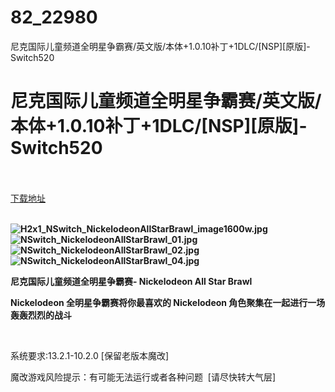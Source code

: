 # 82_22980
尼克国际儿童频道全明星争霸赛/英文版/本体+1.0.10补丁+1DLC/[NSP][原版]-Switch520
# 尼克国际儿童频道全明星争霸赛/英文版/本体+1.0.10补丁+1DLC/[NSP][原版]-Switch520
 <br/></br>
[下载地址](https://www.switch520.cc/article/22980 "下载地址")
<br/></br>

<p><strong><img title="H2x1_NSwitch_NickelodeonAllStarBrawl_image1600w.jpg" src="https://www.switch520.cc/muke_img/2021_10_06_e94ae7e48e822.jpg" alt="H2x1_NSwitch_NickelodeonAllStarBrawl_image1600w.jpg"></strong><br>
<strong><img title="NSwitch_NickelodeonAllStarBrawl_01.jpg" src="https://www.switch520.cc/muke_img/2021_10_06_ae812e8f7b427.jpg" alt="NSwitch_NickelodeonAllStarBrawl_01.jpg"></strong><br>
<strong><img title="NSwitch_NickelodeonAllStarBrawl_02.jpg" src="https://www.switch520.cc/muke_img/2021_10_06_4e28f747611d2.jpg" alt="NSwitch_NickelodeonAllStarBrawl_02.jpg"></strong><br>
<strong><img title="NSwitch_NickelodeonAllStarBrawl_04.jpg" src="https://www.switch520.cc/muke_img/2021_10_06_bcf61fab77972.jpg" alt="NSwitch_NickelodeonAllStarBrawl_04.jpg">&nbsp;</strong></p>
<p><strong>尼克国际儿童频道全明星争霸赛- Nickelodeon All Star Brawl</strong></p>
<p><strong>Nickelodeon 全明星争霸赛将你最喜欢的 Nickelodeon 角色聚集在一起进行一场轰轰烈烈的战斗</strong></p>
<p>&nbsp;</p>
<p>系统要求:13.2.1-10.2.0 [保留老版本魔改]</p>
<p>魔改游戏风险提示：有可能无法运行或者各种问题 &nbsp;[请尽快转大气层]</p>



